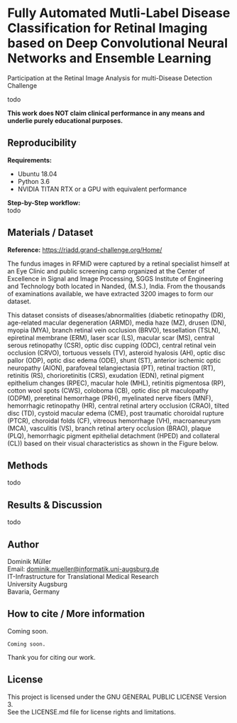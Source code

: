 # Fully Automated Mutli-Label Disease Classification for Retinal Imaging based on Deep Convolutional Neural Networks and Ensemble Learning

Participation at the Retinal Image Analysis for multi-Disease Detection Challenge

todo

**This work does NOT claim clinical performance in any means and underlie purely educational purposes.**

## Reproducibility

**Requirements:**
- Ubuntu 18.04
- Python 3.6
- NVIDIA TITAN RTX or a GPU with equivalent performance

**Step-by-Step workflow:**  
todo

## Materials / Dataset

**Reference:** https://riadd.grand-challenge.org/Home/

The fundus images in RFMiD were captured by a retinal specialist himself at an Eye Clinic and public screening camp organized at the Center of Excellence in Signal and Image Processing, SGGS Institute of Engineering and Technology both located in Nanded, (M.S.), India.  From the thousands of examinations available, we have extracted 3200 images to form our dataset.

This dataset consists of diseases/abnormalities (diabetic retinopathy (DR), age-related macular degeneration (ARMD), media haze (MZ), drusen (DN), myopia (MYA), branch retinal vein occlusion (BRVO), tessellation (TSLN), epiretinal membrane (ERM), laser scar (LS), macular scar (MS), central serous retinopathy (CSR), optic disc cupping (ODC), central retinal vein occlusion (CRVO), tortuous vessels (TV), asteroid hyalosis (AH), optic disc pallor (ODP), optic disc edema (ODE), shunt (ST), anterior ischemic optic neuropathy (AION), parafoveal telangiectasia (PT), retinal traction (RT), retinitis (RS), chorioretinitis (CRS), exudation (EDN), retinal pigment epithelium changes (RPEC), macular hole (MHL), retinitis pigmentosa (RP), cotton wool spots (CWS), coloboma (CB), optic disc pit maculopathy (ODPM), preretinal hemorrhage (PRH), myelinated nerve fibers (MNF), hemorrhagic retinopathy (HR), central retinal artery occlusion (CRAO), tilted disc (TD), cystoid macular edema (CME), post traumatic choroidal rupture (PTCR), choroidal folds (CF), vitreous hemorrhage (VH), macroaneurysm (MCA), vasculitis (VS), branch retinal artery occlusion (BRAO), plaque (PLQ), hemorrhagic pigment epithelial detachment (HPED) and collateral (CL)) based on their visual characteristics as shown in the Figure below.


## Methods

todo

## Results & Discussion

todo

## Author

Dominik Müller  
Email: dominik.mueller@informatik.uni-augsburg.de  
IT-Infrastructure for Translational Medical Research  
University Augsburg  
Bavaria, Germany

## How to cite / More information

Coming soon.

```
Coming soon.
```

Thank you for citing our work.

## License

This project is licensed under the GNU GENERAL PUBLIC LICENSE Version 3.  
See the LICENSE.md file for license rights and limitations.
